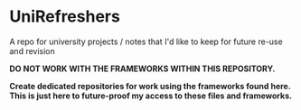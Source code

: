 # UniRefreshers

A repo for university projects / notes that I'd like to keep for future re-use and revision

**DO NOT WORK WITH THE FRAMEWORKS WITHIN THIS REPOSITORY.**

**Create dedicated repositories for work using the frameworks found here. This is just here to future-proof my access to these files and frameworks.**
